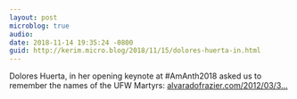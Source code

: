 ```yaml
---
layout: post
microblog: true
audio: 
date: 2018-11-14 19:35:24 -0800
guid: http://kerim.micro.blog/2018/11/15/dolores-huerta-in.html
---
```

Dolores Huerta, in her opening keynote at #AmAnth2018 asked us to remember the names of the UFW Martyrs: [alvaradofrazier.com/2012/03/3...](https://alvaradofrazier.com/2012/03/31/how-cesar-chavez-and-ufw-martyrs-impacted-social-justice/)
